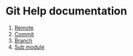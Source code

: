 # Git Help documentation

1. [Remote](remote/remote.md)
2. [Commit](commit/commit.md)
3. [Branch](branch/branch.md)
4. [Sub module](submodule/index.md)

